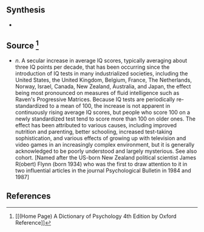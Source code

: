 ## Synthesis
- 
## Source [^1]
- $n$. A secular increase in average IQ scores, typically averaging about three IQ points per decade, that has been occurring since the introduction of IQ tests in many industrialized societies, including the United States, the United Kingdom, Belgium, France, The Netherlands, Norway, Israel, Canada, New Zealand, Australia, and Japan, the effect being most pronounced on measures of fluid intelligence such as Raven's Progressive Matrices. Because IQ tests are periodically re-standardized to a mean of 100, the increase is not apparent in continuously rising average IQ scores, but people who score 100 on a newly standardized test tend to score more than 100 on older ones. The effect has been attributed to various causes, including improved nutrition and parenting, better schooling, increased test-taking sophistication, and various effects of growing up with television and video games in an increasingly complex environment, but it is generally acknowledged to be poorly understood and largely mysterious. See also cohort. \[Named after the US-born New Zealand political scientist James R(obert) Flynn (born 1934) who was the first to draw attention to it in two influential articles in the journal Psychological Bulletin in 1984 and 1987]
## References

[^1]: [[(Home Page) A Dictionary of Psychology 4th Edition by Oxford Reference]]